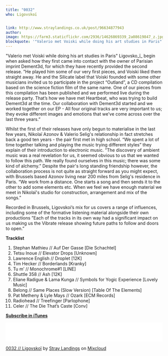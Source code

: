 ```yaml
---
title: "0032"
who: Ligovskoï


link: http://www.straylandings.co.uk/post/96634877943
author:
image: https://farm3.staticflickr.com/2936/14626869339_2a08619847_z.jpg
blockquote: '"Valerio met Voiski while doing his art studies in Paris" Ligovsko_ï_ begin when asked how they first came into contact with the owner of Parisian imprint Dement3d, for which they have recently provided the second release. ”He played him some of our very first pieces, and Voiski liked them straight away. He and the Silicate label that Voiski founded with some other musicians invited us to participate in the project “Outland”, a CD compilation based on the science fiction film of the same name. One of our pieces from this compilation has been published and we performed live during the release party.'
---
```


"Valerio met Voiski while doing his art studies in Paris" Ligovsko_ï_ begin when asked how they first came into contact with the owner of Parisian imprint Dement3d, for which they have recently provided the second release. ”He played him some of our very first pieces, and Voiski liked them straight away. He and the Silicate label that Voiski founded with some other musicians invited us to participate in the project “Outland”, a CD compilation based on the science fiction film of the same name. One of our pieces from this compilation has been published and we performed live during the release party. That’s how we have met Heartbeat, who was trying to build Dement3d at the time. Our collaboration with Dement3d started and we worked together on our EP - All four original tracks are very important to us; they evoke different images and emotions that we’ve come across over the last three years.”

Whilst the first of their releases have only begun to materialise in the last few years, Nikolaï Azonov & Valerio Selig's relationship in fact stretches back a good ten years - the pair first met in high school. “We spent a lot of time together talking and playing the music trying different styles” they explain of their introduction to electronic music. ”The discovery of ambient music was a real revelation for us, it seemed obvious to us that we wanted to follow this path. We really found ourselves in this music; there was some kind of alchemy.” Despite the pair's long standing friendship however, the collaboration process is not quite as straight forward as you might expect, with Brussels based Azonov living near 200 miles from Selig's residence in Paris. “We work from a distance. One starts a song and then sends it to the other to add some elements etc. When we feel we have enough material we meet in Nikolaï's studio for construction, arrangement and mix of the songs.”

Recorded in Brussels, Ligovskoi’s mix for us covers a range of influences, including some of the formative listening material alongside their own productions ”Each of the tracks in its own way had a significant impact on us making us the Vibrate release showing future paths to follow and doors to open.”

**Tracklist**

  1. Stephan Mathieu // Auf Der Gasse [Die Schachtel]
  2. Tetsu Inoue // Elevator Drops [Unknown]
  3. Lawrence English // Droplet [12K]
  4. Tim Hecker // Borderlands [Kranky]
  5. Tu m’ // Monochrome#1 [LINE]
  6. Shuttle 358 // Ash [12K]
  7. Eliane Radigue & Lama Kunga // Symbols for Yogic Experience [Lovely Music]
  8. Belong // Same Places (Slow Version) [Table Of The Elements]
  9. Pat Metheny & Lyle Mays // Ozark [ECM Records]
  10. Radiohead // Treefinger [Parlophone]
  11. Celer // The Die That’s Caste [Conv]

**[Subscribe in iTunes](https://itunes.apple.com/gb/podcast/stray-landings-mix-series/id556425050?mt=2)**

<iframe frameborder="0" height="60" src="//www.mixcloud.com/widget/iframe/?feed=http%3A%2F%2Fwww.mixcloud.com%2Fstraylandings%2F0032-ligovsko%25C3%25AF%2F&amp;mini=1&amp;embed_uuid=a3402abb-6b16-43e9-b432-05c799fe03f1&amp;replace=0&amp;hide_cover=1&amp;hide_artwork=1&amp;embed_type=widget_standard&amp;hide_tracklist=1" width="100%"></iframe>

[0032 // Ligovskoï](http://www.mixcloud.com/straylandings/0032-ligovsko%C3%AF/?utm_source=widget&amp;utm_medium=web&amp;utm_campaign=base_links&amp;utm_term=resource_link) by [Stray Landings](http://www.mixcloud.com/straylandings/?utm_source=widget&amp;utm_medium=web&amp;utm_campaign=base_links&amp;utm_term=profile_link) on [ Mixcloud](http://www.mixcloud.com/?utm_source=widget&utm_medium=web&utm_campaign=base_links&utm_term=homepage_link)